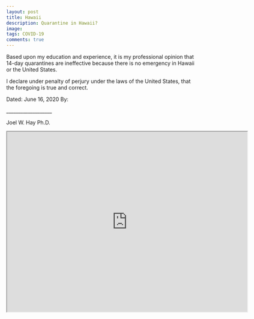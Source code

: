 ```yaml
---
layout: post
title: Hawaii
description: Quarantine in Hawaii?
image: 
tags: COVID-19
comments: true
---
```

Based upon my education and experience, it is my professional opinion
that 14-day quarantines are ineffective because there is no emergency in
Hawaii or the United States.

I declare under penalty of perjury under the laws of the United States,
that the foregoing is true and correct.

Dated: June 16, 2020 By:

\_\_\_\_\_\_\_\_\_\_\_\_\_\_\_\_\_\_\_

Joel W. Hay Ph.D.

<iframe src="https://drive.google.com/file/d/1hrrbw3lsCK7BRfIhWzXhg-HbGkleU36d/preview" width="640" height="480"></iframe>
